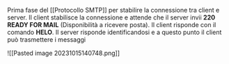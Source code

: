 Prima fase del [[Protocollo SMTP]] per stabilire la connessione tra client e server.
Il client stabilisce la connessione e attende che il server invii **220 READY FOR MAIL** (Disponibilità a ricevere posta).
Il client risponde con il comando **HELO**.
Il server risponde identificandosi e a questo punto il client può trasmettere i messaggi

![[Pasted image 20231015140748.png]]